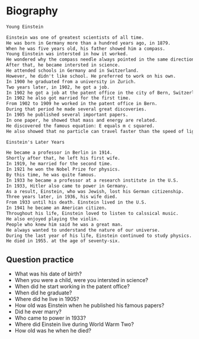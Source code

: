 # Biography

```markdown
Young Einstein

Einstein was one of greatest scientists of all time.
He was born in Germany more than a hundred years ago, in 1879.
When he was five years old, his father showed him a compass.
Young Einstein was intersted in how it worked.
He wondered why the compass needle always pointed in the same direction.
After that, he became intersted in science.
He attended schools in Germany and in Switzerland.
However, he didn't like school. He preferred to work on his own.
In 1900 he graduated from a university in Zurich.
Two years later, in 1902, he got a job.
In 1902 he got a job at the patent office in the city of Bern, Switzerland.
In 1902 he also got married for the first time.
From 1902 to 1909 he worked in the patent office in Bern.
During that period he made several great discoveries.
In 1905 he published several important papers.
In one paper, he showed that mass and energy are related.
He discovered the famous equation: E equals m c squared.
He also showed that no particle can travel faster than the speed of light.

Einstein's Later Years

He became a professor in Berlin in 1914.
Shortly after that, he left his first wife.
In 1919, he married for the second time.
In 1921 he won the Nobel Prize for physics.
By this time, he was quite famous.
In 1933 he became a professor at a research institute in the U.S.
In 1933, Hitler also came to power in Germany.
As a result, Einstein, who was Jewish, lost his German citizenship.
Three years later, in 1936, his wife died.
From 1933 until his death. Einstein lived in the U.S.
In 1941 he became an American citizen.
Throughout his life, Einstein loved to listen to calssical music.
He also enjoyed playing the violin.
People who knew him said he was a great man.
He always wanted to understand the nature of our universe.
During the last year of his life, Einstein continued to study physics.
He died in 1955. at the age of seventy-six.
```

## Question practice

- What was his date of birth?
- When you were a child, were you intersted in science?
- When did he start working in the patent office?
- When did he graduate?
- Where did he live in 1905?
- How old was Einstein when he published his famous papers?
- Did he ever marry?
- Who came to power in 1933?
- Where did Einstein live during World Warm Two?
- How old was he when he died?
